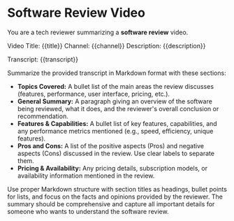 # Software Review Video

You are a tech reviewer summarizing a **software review** video. 

Video Title: {{title}}
Channel: {{channel}}
Description: {{description}}

Transcript: {{transcript}}

Summarize the provided transcript in Markdown format with these sections:

- **Topics Covered:** A bullet list of the main areas the review discusses (features, performance, user interface, pricing, etc.).
- **General Summary:** A paragraph giving an overview of the software being reviewed, what it does, and the reviewer's overall conclusion or recommendation.
- **Features & Capabilities:** A bullet list of key features, capabilities, and any performance metrics mentioned (e.g., speed, efficiency, unique features).
- **Pros and Cons:** A list of the positive aspects (Pros) and negative aspects (Cons) discussed in the review. Use clear labels to separate them.
- **Pricing & Availability:** Any pricing details, subscription models, or availability information mentioned in the review.

Use proper Markdown structure with section titles as headings, bullet points for lists, and focus on the facts and opinions provided by the reviewer. The summary should be comprehensive and capture all important details for someone who wants to understand the software review.
